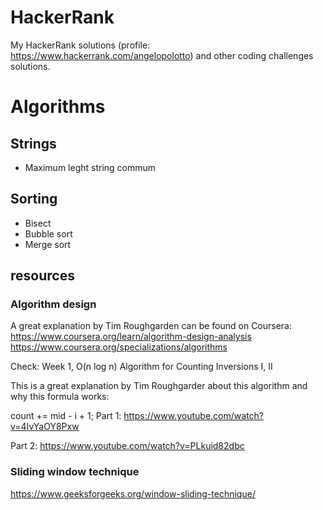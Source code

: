 # HackerRank
My HackerRank solutions (profile: https://www.hackerrank.com/angelopolotto) and other coding challenges solutions.

# Algorithms
## Strings
* Maximum leght string commum
## Sorting
* Bisect
* Bubble sort
* Merge sort

## resources

### Algorithm design
A great explanation by Tim Roughgarden can be found on Coursera: https://www.coursera.org/learn/algorithm-design-analysis
https://www.coursera.org/specializations/algorithms

Check: Week 1, O(n log n) Algorithm for Counting Inversions I, II

This is a great explanation by Tim Roughgarder about this algorithm and why this formula works:

count += mid - i + 1;
Part 1: https://www.youtube.com/watch?v=4IvYaOY8Pxw

Part 2: https://www.youtube.com/watch?v=PLkuid82dbc

### Sliding window technique
https://www.geeksforgeeks.org/window-sliding-technique/